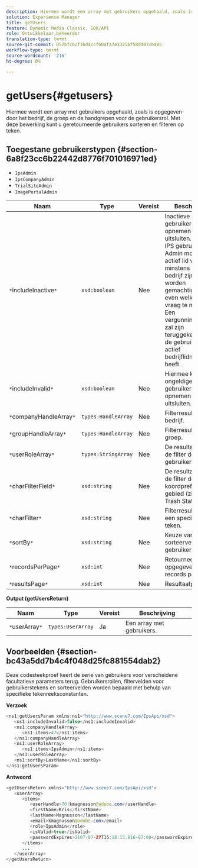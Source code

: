 ```yaml
---
description: Hiermee wordt een array met gebruikers opgehaald, zoals is opgegeven door het bedrijf, de groep en de handgrepen voor de gebruikersrol. Met deze bewerking kunt u geretourneerde gebruikers sorteren en filteren op teken.
solution: Experience Manager
title: getUsers
feature: Dynamic Media Classic, SDK/API
role: Ontwikkelaar,beheerder
translation-type: tm+mt
source-git-commit: 052bfcbcf1bd4ccf60afa7e3325bf58dd07cba85
workflow-type: tm+mt
source-wordcount: '216'
ht-degree: 0%

---
```



# getUsers{#getusers}

Hiermee wordt een array met gebruikers opgehaald, zoals is opgegeven door het bedrijf, de groep en de handgrepen voor de gebruikersrol. Met deze bewerking kunt u geretourneerde gebruikers sorteren en filteren op teken.

## Toegestane gebruikerstypen {#section-6a8f23cc6b22442d8776f701016971ed}

* `IpsAdmin`
* `IpsCompanyAdmin`
* `TrialSiteAdmin`
* `ImagePortalAdmin`


| Naam | Type | Vereist | Beschrijving |
|---|---|---|---|
| `*`includeInactive`*` | `xsd:boolean` | Nee | Inactieve gebruikers opnemen of uitsluiten. De niet-IPS gebruikers Admin moeten een actief lid van minstens één bedrijf zijn om worden gemachtigd om het even welke API vraag te maken. Een vergunningsfout zal zijn teruggekeerd als de gebruiker geen actief bedrijflidmaatschap heeft. |
| `*`includeInvalid`*` | `xsd:boolean` | Nee | Hiermee kunt u ongeldige gebruikers opnemen in- of uitsluiten. |
| `*`companyHandleArray`*` | `types:HandleArray` | Nee | Filterresultaten per bedrijf. |
| `*`groupHandleArray`*` | `types:HandleArray` | Nee | Filterresultaten per groep. |
| `*`userRoleArray`*` | `types:StringArray` | Nee | De resultaten van de filter door gebruikersrol. |
| `*`charFilterField`*` | `xsd:string` | Nee | De resultaten van de filter door de koordprefix van het gebied (zie [!DNL Trash State).] |
| `*`charFilter`*` | `xsd:string` | Nee | Filterresultaten met een specifiek teken. |
| `*`sortBy`*` | `xsd:string` | Nee | Keuze van sorteervelden voor gebruikers. |
| `*`recordsPerPage`*` | `xsd:int` | Nee | Retourneert het opgegeven aantal records per pagina. |
| `*`resultsPage`*` | `xsd:int` | Nee | Resultaatpagina. |

**Output (getUsersReturn)**

| Naam | Type | Vereist | Beschrijving |
|---|---|---|---|
| `*`userArray`*` | `types:UserArray` | Ja | Een array met gebruikers. |

## Voorbeelden {#section-bc43a5dd7b4c4f048d25fc881554dab2}

Deze codesteekproef keert de serie van gebruikers voor verscheidene facultatieve parameters terug. Gebruikersrollen, filtervelden voor gebruikerstekens en sorteervelden worden bepaald met behulp van specifieke tekenreeksconstanten.

**Verzoek**

```java
<ns1:getUsersParam xmlns:ns1="http://www.scene7.com/IpsApi/xsd">
   <ns1:includeInvalid>false</ns1:includeInvalid>
   <ns1:companyHandleArray>
      <ns1:items>47</ns1:items>
   </ns1:companyHandleArray>
   <ns1:userRoleArray>
      <ns1:items>IpsAdmin</ns1:items>
   </ns1:userRoleArray>
   <ns1:sortBy>LastName</ns1:sortBy>
</ns1:getUsersParam>
```

**Antwoord**

```java
<getUsersReturn xmlns="http://www.scene7.com/IpsApi/xsd">
   <userArray>
      <items>
         <userHandle>70|kmagnusson@adobe.com</userHandle>
         <firstName>Kris</firstName>
         <lastName>Magnusson</lastName>
         <email>kmagnusson@adobe.com</email>
         <role>IpsAdmin</role>
         <isValid>true</isValid>
         <passwordExpires>2107-07-27T15:18:15.816-07:00</passwordExpires>
      </items>
      ...
   </userArray>
</getUsersReturn>
```

